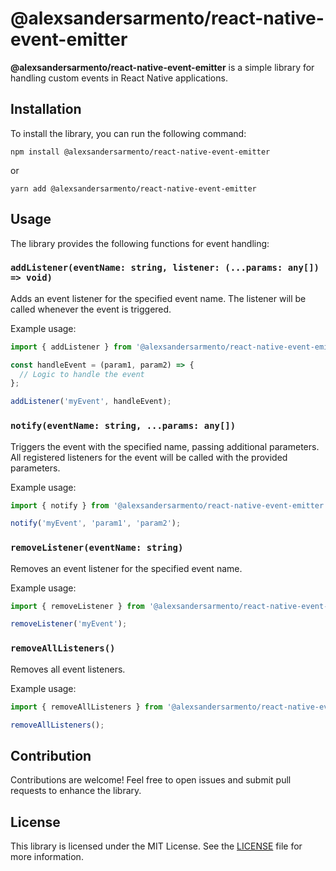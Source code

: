 # @alexsandersarmento/react-native-event-emitter

**@alexsandersarmento/react-native-event-emitter** is a simple library for handling custom events in React Native applications.

## Installation

To install the library, you can run the following command:

```
npm install @alexsandersarmento/react-native-event-emitter
```

or

```
yarn add @alexsandersarmento/react-native-event-emitter
```

## Usage

The library provides the following functions for event handling:

### `addListener(eventName: string, listener: (...params: any[]) => void)`

Adds an event listener for the specified event name. The listener will be called whenever the event is triggered.

Example usage:

```javascript
import { addListener } from '@alexsandersarmento/react-native-event-emitter';

const handleEvent = (param1, param2) => {
  // Logic to handle the event
};

addListener('myEvent', handleEvent);
```

### `notify(eventName: string, ...params: any[])`

Triggers the event with the specified name, passing additional parameters. All registered listeners for the event will be called with the provided parameters.

Example usage:

```javascript
import { notify } from '@alexsandersarmento/react-native-event-emitter';

notify('myEvent', 'param1', 'param2');
```


### `removeListener(eventName: string)`

Removes an event listener for the specified event name.

Example usage:

```javascript
import { removeListener } from '@alexsandersarmento/react-native-event-emitter';

removeListener('myEvent');
```

### `removeAllListeners()`

Removes all event listeners.

Example usage:

```javascript
import { removeAllListeners } from '@alexsandersarmento/react-native-event-emitter';

removeAllListeners();
```

## Contribution

Contributions are welcome! Feel free to open issues and submit pull requests to enhance the library.

## License

This library is licensed under the MIT License. See the [LICENSE](LICENSE) file for more information.